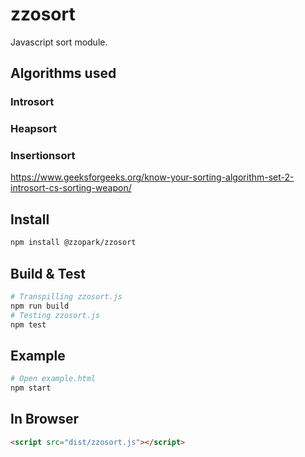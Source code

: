 # zzosort
Javascript sort module.

## Algorithms used
### Introsort
### Heapsort
### Insertionsort
https://www.geeksforgeeks.org/know-your-sorting-algorithm-set-2-introsort-cs-sorting-weapon/

## Install
```bash
npm install @zzopark/zzosort
```

## Build & Test
```bash
# Transpilling zzosort.js
npm run build
# Testing zzosort.js
npm test
```

## Example
``` bash
# Open example.html
npm start
```

## In Browser
```html
<script src="dist/zzosort.js"></script>
```
